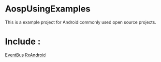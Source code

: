 # AospUsingExamples

This is a example project for Android commonly used open source projects.
# Include :
[EventBus](https://github.com/greenrobot/EventBus)
[RxAndroid](https://github.com/ReactiveX/RxAndroid)
